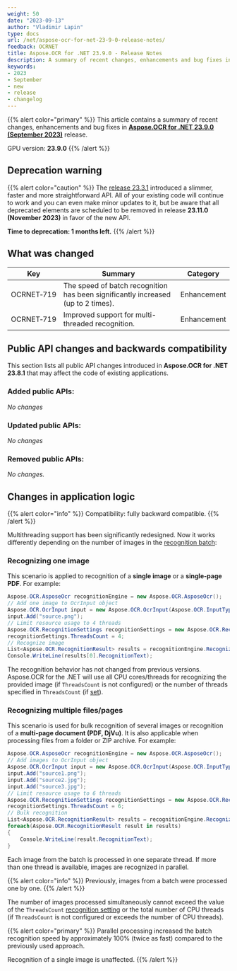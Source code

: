 ```yaml
---
weight: 50
date: "2023-09-13"
author: "Vladimir Lapin"
type: docs
url: /net/aspose-ocr-for-net-23-9-0-release-notes/
feedback: OCRNET
title: Aspose.OCR for .NET 23.9.0 - Release Notes
description: A summary of recent changes, enhancements and bug fixes in Aspose.OCR for .NET 23.9.0 (September 2023) release.
keywords:
- 2023
- September
- new
- release
- changelog
---
```


{{% alert color="primary" %}}
This article contains a summary of recent changes, enhancements and bug fixes in [**Aspose.OCR for .NET 23.9.0 (September 2023)**](https://www.nuget.org/packages/Aspose.OCR/23.9.0) release.

GPU version: **23.9.0**
{{% /alert %}}

## Deprecation warning

{{% alert color="caution" %}}
The [release 23.3.1](/ocr/net/aspose-ocr-for-net-23-3-1-release-notes/) introduced a slimmer, faster and more straightforward API. All of your existing code will continue to work and you can even make minor updates to it, but be aware that all deprecated elements are scheduled to be removed in release **23.11.0 (November 2023)** in favor of the new API.

**Time to deprecation: 1 months left.**
{{% /alert %}}

## What was changed

Key | Summary | Category
--- | ------- | --------
OCRNET&#8209;719 | The speed of batch recognition has been significantly increased (up to 2 times). | Enhancement
OCRNET&#8209;719 | Improved support for multi-threaded recognition. | Enhancement

## Public API changes and backwards compatibility

This section lists all public API changes introduced in **Aspose.OCR for .NET 23.8.1** that may affect the code of existing applications.

### Added public APIs:

_No changes_

### Updated public APIs:

_No changes_

### Removed public APIs:

_No changes._

## Changes in application logic

{{% alert color="info" %}}
Compatibility: fully backward compatible.
{{% /alert %}}

Multithreading support has been significantly redesigned. Now it works differently depending on the number of images in the [recognition batch](/ocr/net/ocrinput/):

### Recognizing one image

This scenario is applied to recognition of a **single image** or a **single-page PDF**. For example:

```csharp
Aspose.OCR.AsposeOcr recognitionEngine = new Aspose.OCR.AsposeOcr();
// Add one image to OcrInput object
Aspose.OCR.OcrInput input = new Aspose.OCR.OcrInput(Aspose.OCR.InputType.SingleImage);
input.Add("source.png");
// Limit resource usage to 4 threads
Aspose.OCR.RecognitionSettings recognitionSettings = new Aspose.OCR.RecognitionSettings();
recognitionSettings.ThreadsCount = 4;
// Recognize image
List<Aspose.OCR.RecognitionResult> results = recognitionEngine.Recognize(input, recognitionSettings);
Console.WriteLine(results[0].RecognitionText);
```

The recognition behavior has not changed from previous versions. Aspose.OCR for the .NET will use all CPU cores/threads for recognizing the provided image (if `ThreadsCount` is not configured) or the number of threads specified in `ThreadsCount` (if [set](/ocr/net/settings/)).

### Recognizing multiple files/pages

This scenario is used for bulk recognition of several images or recognition of a **multi-page document (PDF, DjVu)**. It is also applicable when processing files from a folder or ZIP archive. For example:

```csharp
Aspose.OCR.AsposeOcr recognitionEngine = new Aspose.OCR.AsposeOcr();
// Add images to OcrInput object
Aspose.OCR.OcrInput input = new Aspose.OCR.OcrInput(Aspose.OCR.InputType.SingleImage);
input.Add("source1.png");
input.Add("source2.jpg");
input.Add("source3.jpg");
// Limit resource usage to 6 threads
Aspose.OCR.RecognitionSettings recognitionSettings = new Aspose.OCR.RecognitionSettings();
recognitionSettings.ThreadsCount = 6;
// Bulk recognition
List<Aspose.OCR.RecognitionResult> results = recognitionEngine.Recognize(input, recognitionSettings);
foreach(Aspose.OCR.RecognitionResult result in results)
{
	Console.WriteLine(result.RecognitionText);
}
```

Each image from the batch is processed in one separate thread. If more than one thread is available, images are recognized in parallel.

{{% alert color="info" %}}
Previously, images from a batch were processed one by one.
{{% /alert %}}

The number of images processed simultaneously cannot exceed the value of the `ThreadsCount` [recognition setting](/ocr/net/settings/) or the total number of CPU threads (if `ThreadsCount` is not configured or exceeds the number of CPU threads).

{{% alert color="primary" %}}
Parallel processing increased the batch recognition speed by approximately 100% (twice as fast) compared to the previously used approach.

Recognition of a single image is unaffected.
{{% /alert %}}
